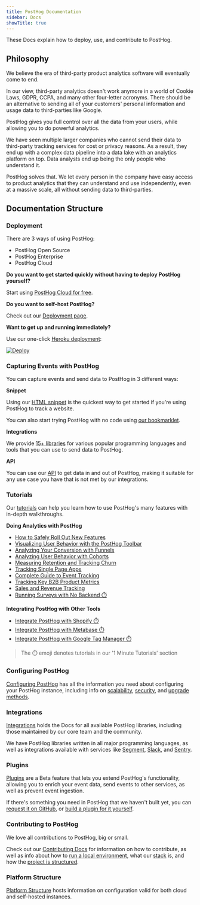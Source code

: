 ```yaml
---
title: PostHog Documentation
sidebar: Docs
showTitle: true
---
```


These Docs explain how to deploy, use, and contribute to PostHog.

## Philosophy

We believe the era of third-party product analytics software will eventually come to end.

In our view, third-party analytics doesn't work anymore in a world of Cookie Laws, GDPR, CCPA, and many other four-letter acronyms. There should be an alternative to sending all of your customers' personal information and usage data to third-parties like Google.

PostHog gives you full control over all the data from your users, while allowing you to do powerful analytics.

We have seen multiple larger companies who cannot send their data to third-party tracking services for cost or privacy reasons. As a result, they end up with a complex data pipeline into a data lake with an analytics platform on top. Data analysts end up being the only people who understand it.

PostHog solves that. We let every person in the company have easy access to product analytics that they can understand and use independently, even at a massive scale, all without sending data to third-parties.

## Documentation Structure

### Deployment

There are 3 ways of using PostHog:

* PostHog Open Source
* PostHog Enterprise
* PostHog Cloud

**Do you want to get started quickly without having to deploy PostHog yourself?**

Start using [PostHog Cloud for free](https://app.posthog.com).

**Do you want to self-host PostHog?**

Check out our [Deployment page](/docs/deployment).

**Want to get up and running immediately?** 

Use our one-click [Heroku deployment](/docs/self-host/deploy/heroku):

[![Deploy](https://www.herokucdn.com/deploy/button.svg)](https://heroku.com/deploy?template=https://github.com/posthog/posthog)

### Capturing Events with PostHog

You can capture events and send data to PostHog in 3 different ways:

**Snippet**

Using our [HTML snippet](/docs/integrate/client/snippet-installation) is the quickest way to get started if you're using PostHog to track a website. 

You can also start trying PostHog with no code using [our bookmarklet](/docs/integrate/client/snippet-installation#get-started-with-no-code).

**Integrations**

We provide [15+ libraries](/docs/libraries) for various popular programming languages and tools that you can use to send data to PostHog. 

**API**

You can use our [API](/docs/api/overview) to get data in and out of PostHog, making it suitable for any use case you have that is not met by our integrations. 

### Tutorials

Our [tutorials](/docs/tutorials) can help you learn how to use PostHog's many features with in-depth walkthroughs. 

**Doing Analytics with PostHog**

- [How to Safely Roll Out New Features](/docs/tutorials/feature-flags)
- [Visualizing User Behavior with the PostHog Toolbar](/docs/tutorials/toolbar)
- [Analyzing Your Conversion with Funnels](/docs/tutorials/funnels)
- [Analyzing User Behavior with Cohorts](/docs/tutorials/cohorts)
- [Measuring Retention and Tracking Churn](/docs/tutorials/retention)
- [Tracking Single Page Apps](/docs/tutorials/spa)
- [Complete Guide to Event Tracking](/docs/tutorials/actions)
- [Tracking Key B2B Product Metrics](/docs/tutorials/b2b)
- [Sales and Revenue Tracking](/docs/tutorials/revenue)
- [Running Surveys with No Backend ⏱️](/docs/tutorials/1-minute/survey)

**Integrating PostHog with Other Tools**

- [Integrate PostHog with Shopify ⏱️](/docs/tutorials/1-minute/integrate-with-shopify) 
- [Integrate PostHog with Metabase ⏱️](/docs/tutorials/1-minute/integrate-with-metabase) 
- [Integrate PostHog with Google Tag Manager ⏱️](/docs/tutorials/1-minute/integrate-with-gtm) 

> The ⏱️ emoji denotes tutorials in our '1 Minute Tutorials' section


### Configuring PostHog

[Configuring PostHog](/docs/configuring-posthog) has all the information you need about configuring your PostHog instance, including info on [scalability](/docs/self-host/configure/scaling-posthog), [security](/docs/self-host/configure/securing-posthog), and [upgrade methods](/docs/self-host/configure/upgrading-posthog).

### Integrations

[Integrations](/docs/libraries) holds the Docs for all available PostHog libraries, including those maintained by our core team and the community.

We have PostHog libraries written in all major programming languages, as well as integrations available with services like [Segment](/docs/libraries/segment), [Slack](/docs/libraries/slack), and [Sentry](/docs/libraries/sentry).

### Plugins

[Plugins](/docs/plugins/overview) are a Beta feature that lets you extend PostHog's functionality, allowing you to enrich your event data, send events to other services, as well as prevent event ingestion.  

If there's something you need in PostHog that we haven't built yet, you can [request it on GitHub](https://github.com/PostHog/posthog/issues/new?labels=enhancement&template=feature_request.md), or [build a plugin for it yourself](/docs/plugins/build).

### Contributing to PostHog

We love all contributions to PostHog, big or small.

Check out our [Contributing Docs](/docs/contributing) for information on how to contribute, as well as info about how to [run a local environment](/docs/contribute/developing-locally), what our [stack](/docs/contribute/stack) is, and how the [project is structured](/docs/contribute/project-structure).

### Platform Structure

[Platform Structure](/docs/user-guides/application-settings) hosts information on configuration valid for both cloud and self-hosted instances.
